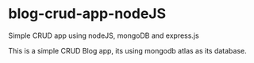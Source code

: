# blog-crud-app-nodeJS
Simple CRUD app using nodeJS, mongoDB and express.js

This is a simple CRUD Blog app, its using mongodb atlas as its database.